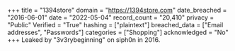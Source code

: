 +++
title = "1394store"
domain = "https://1394store.com"
date_breached = "2016-06-01"
date = "2022-05-04"
record_count = "20,410"
privacy = "Public"
Verified = "True"
hashing = ["plaintext"]
breached_data = ["Email addresses", "Passwords"]
categories = ["Shopping"]
acknowledged = "No"
+++
Leaked by "3v3rybeginning" on siph0n in 2016.
